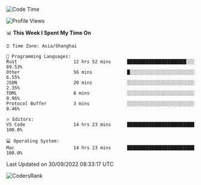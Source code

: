 <!--START_SECTION:waka-->
![Code Time](http://img.shields.io/badge/Code%20Time-1%2C697%20hrs%202%20mins-blue)

![Profile Views](http://img.shields.io/badge/Profile%20Views-6-blue)

📊 **This Week I Spent My Time On** 

```text
⌚︎ Time Zone: Asia/Shanghai

💬 Programming Languages: 
Rust                     12 hrs 52 mins      ██████████████████████░░░   89.53% 
Other                    56 mins             █░░░░░░░░░░░░░░░░░░░░░░░░   6.55% 
JSON                     20 mins             ░░░░░░░░░░░░░░░░░░░░░░░░░   2.35% 
TOML                     8 mins              ░░░░░░░░░░░░░░░░░░░░░░░░░   0.96% 
Protocol Buffer          3 mins              ░░░░░░░░░░░░░░░░░░░░░░░░░   0.46%

🔥 Editors: 
VS Code                  14 hrs 23 mins      █████████████████████████   100.0%

💻 Operating System: 
Mac                      14 hrs 23 mins      █████████████████████████   100.0%

```


 Last Updated on 30/09/2022 08:33:17 UTC
<!--END_SECTION:waka-->

![CodersRank](https://cr-skills-chart-widget.azurewebsites.net/api/api?username=BugenZhao&padding=16&tooltip=true&branding=false&sort-by-score=true&skills=Rust%2C%20Swift%2C%20C%2C%20TypeScript%2C%20Java%2C%20Go%2C%20Dart%2C%20C%2B%2B%2C%20Python%2C%20Assembly%2C%20Shell%2C%20Kotlin)
